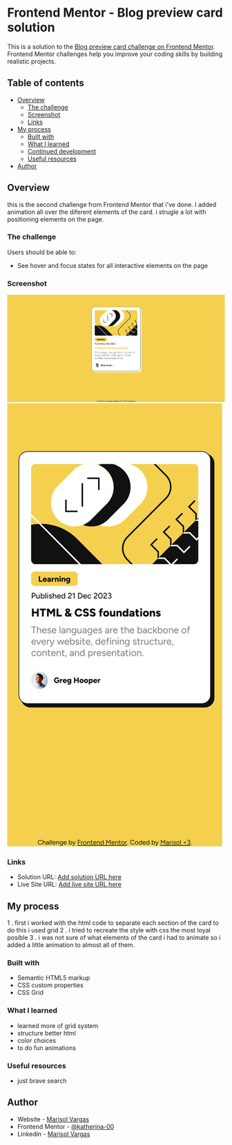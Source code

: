 # Frontend Mentor - Blog preview card solution

This is a solution to the [Blog preview card challenge on Frontend Mentor](https://www.frontendmentor.io/challenges/blog-preview-card-ckPaj01IcS). Frontend Mentor challenges help you improve your coding skills by building realistic projects. 

## Table of contents

- [Overview](#overview)
  - [The challenge](#the-challenge)
  - [Screenshot](#screenshot)
  - [Links](#links)
- [My process](#my-process)
  - [Built with](#built-with)
  - [What I learned](#what-i-learned)
  - [Continued development](#continued-development)
  - [Useful resources](#useful-resources)
- [Author](#author)


## Overview
this is the second challenge from Frontend Mentor that i've done. I added animation all over the diferent elements of the card. 
i strugle a lot with positioning elements on the page.

### The challenge

Users should be able to:

- See hover and focus states for all interactive elements on the page

### Screenshot

![full browser screenshot where we can see some animation](./assets/images/127.0.0.1_5500_.png)
![mobile screenshot whitout interactions](./assets/images/127.0.0.1_5500_(Samsung%20Galaxy%20S8+).png)

### Links

- Solution URL: [Add solution URL here](https://github.com/katherina-00/blog-preview-card-main)
- Live Site URL: [Add live site URL here](https://your-live-site-url.com)

## My process
1 . first i worked with the html code to separate each section of the card to do this i used grid
2 . i tried to recreate the style with css the most loyal posible
3 . i was not sure of what elements of the card i had to animate so i added a little animation to almost all of them.
### Built with

- Semantic HTML5 markup
- CSS custom properties
- CSS Grid


### What I learned

- learned more of grid system
- structure better html
- color choices
- to do fun animations

### Useful resources

- just brave search 

## Author

- Website - [Marisol Vargas](https://www.github.com/katherina-00)
- Frontend Mentor - [@katherina-00](https://www.frontendmentor.io/profile/katherina-00)
- Linkedin - [Marisol Vargas](https://www.linkedin.com/in/marisol-vargas-in/)